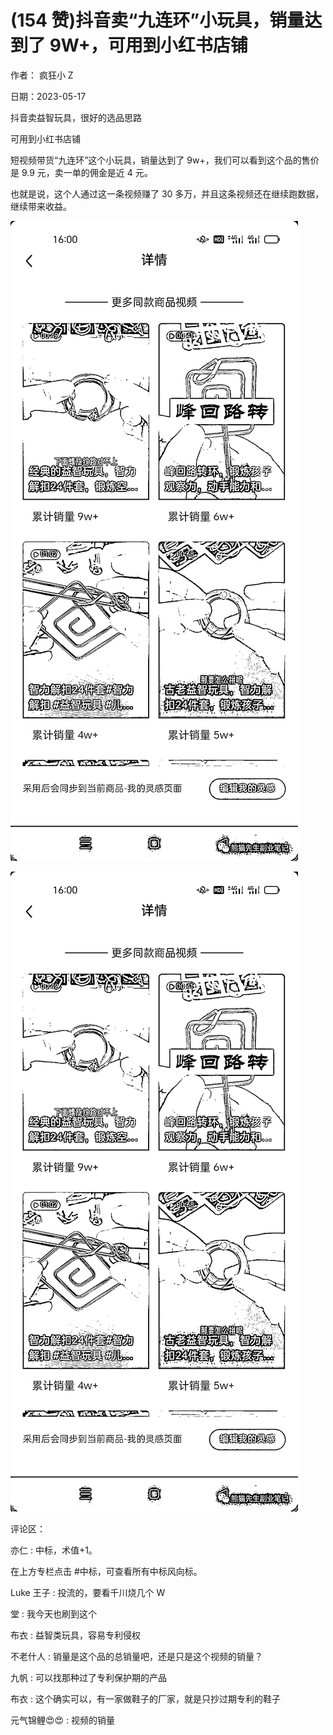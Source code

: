 
# (154 赞)抖音卖“九连环”小玩具，销量达到了 9W+，可用到小红书店铺

作者：  疯狂小 Z

 

 

日期：2023-05-17

抖音卖益智玩具，很好的选品思路

可用到小红书店铺

短视频带货“九连环”这个小玩具，销量达到了 9w+，我们可以看到这个品的售价是 9.9 元，卖一单的佣金是近 4 元。

也就是说，这个人通过这一条视频赚了 30 多万，并且这条视频还在继续跑数据，继续带来收益。

![](img/xhs-baokuan_0078.png)

 

 

![](img/xhs-baokuan_0083.png)

评论区：

亦仁 : 中标，术值+1。

在上方专栏点击 #中标，可查看所有中标风向标。

Luke 王子 : 投流的，要看千川烧几个 W

堂 : 我今天也刷到这个

布衣 : 益智类玩具，容易专利侵权

不老什人 : 销量是这个品的总销量吧，还是只是这个视频的销量？

九帆 : 可以找那种过了专利保护期的产品

 

 

布衣 : 这个确实可以，有一家做鞋子的厂家，就是只抄过期专利的鞋子

元气锦鲤😍😍 : 视频的销量
